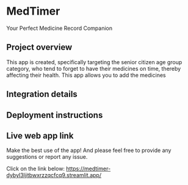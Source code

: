 # MedTimer
Your Perfect Medicine Record Companion
## Project overview
This app is created, specifically targeting the senior citizen age group category, who tend to forget to have their medicines on time, thereby affecting their health. This app allows you to add the medicines 
## Integration details
## Deployment instructions
## Live web app link
Make the best use of the app! And please feel free to provide any suggestions or report any issue.

Click on the link below:
https://medtimer-dybyl3ljitbwxrzzqcfcq9.streamlit.app/
